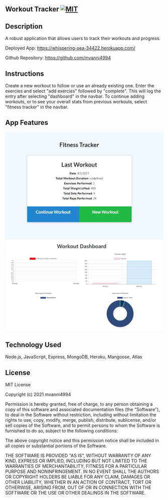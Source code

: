 ## Workout Tracker [![MIT](https://img.shields.io/badge/License-MIT-yellow.svg)](https://opensource.org/licenses/MIT)

## Description
A robust application that allows users to track their workouts and progress.

Deployed App: https://whispering-sea-34422.herokuapp.com/

Github Repository: https://github.com/mvanni4994

## Instructions
Create a new workout to follow or use an already existing one.
Enter the exercies and select "add exercies" followed by "complete".
This will log the entry after selecting "dashboard" in the navbar.
To continue adding workouts, or to see your overall stats from previous workouts, select "fitness tracker" in the navbar.

## App Features

![image](assets/wtMain.JPG)
![image](assets/workoutTrackerExample.JPG)

## Technology Used
Node.js, JavaScript, Express, MongoDB, Heroku, Mangoose, Atlas

## License

MIT License

Copyright (c) 2021 mvanni4994

Permission is hereby granted, free of charge, to any person obtaining a copy of this software and associated documentation files (the "Software"), to deal in the Software without restriction, including without limitation the rights to use, copy, modify, merge, publish, distribute, sublicense, and/or sell copies of the Software, and to permit persons to whom the Software is furnished to do so, subject to the following conditions:

The above copyright notice and this permission notice shall be included in all copies or substantial portions of the Software.

THE SOFTWARE IS PROVIDED "AS IS", WITHOUT WARRANTY OF ANY KIND, EXPRESS OR IMPLIED, INCLUDING BUT NOT LIMITED TO THE WARRANTIES OF MERCHANTABILITY, FITNESS FOR A PARTICULAR PURPOSE AND NONINFRINGEMENT. IN NO EVENT SHALL THE AUTHORS OR COPYRIGHT HOLDERS BE LIABLE FOR ANY CLAIM, DAMAGES OR OTHER LIABILITY, WHETHER IN AN ACTION OF CONTRACT, TORT OR OTHERWISE, ARISING FROM, OUT OF OR IN CONNECTION WITH THE SOFTWARE OR THE USE OR OTHER DEALINGS IN THE SOFTWARE.
